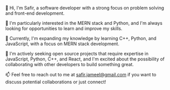 👋 Hi, I'm Safir, a software developer with a strong focus on problem solving and front-end development.

👀 I'm particularly interested in the MERN stack and Python, and I'm always looking for opportunities to learn and improve my skills.

🌱 Currently, I'm expanding my knowledge by learning C++, Python, and JavaScript, with a focus on MERN stack development.

💞️ I'm actively seeking open source projects that require expertise in JavaScript, Python, C++, and React, and I'm excited about the possibility of collaborating with other developers to build something great.

📫 Feel free to reach out to me at safir.jameel@gmail.com if you want to discuss potential collaborations or just connect!
